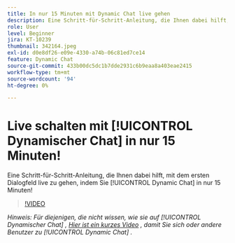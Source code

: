 ```yaml
---
title: In nur 15 Minuten mit Dynamic Chat live gehen
description: Eine Schritt-für-Schritt-Anleitung, die Ihnen dabei hilft, in nur 15 Minuten mit dem ersten Dialog mit Dynamic Chat live zu gehen!
role: User
level: Beginner
jira: KT-10239
thumbnail: 342164.jpeg
exl-id: d0e8df26-e09e-4330-a74b-06c81ed7ce14
feature: Dynamic Chat
source-git-commit: 433b00dc5dc1b7dde2931c6b9eaa8a403eae2415
workflow-type: tm+mt
source-wordcount: '94'
ht-degree: 0%

---
```


# Live schalten mit [!UICONTROL Dynamischer Chat]  in nur 15 Minuten!

Eine Schritt-für-Schritt-Anleitung, die Ihnen dabei hilft, mit dem ersten Dialogfeld live zu gehen, indem Sie [!UICONTROL Dynamic Chat]  in nur 15 Minuten!

>[!VIDEO](https://video.tv.adobe.com/v/342164/?quality=12&learn=on)

*Hinweis: Für diejenigen, die nicht wissen, wie sie auf [!UICONTROL Dynamischer Chat] , [Hier ist ein kurzes Video](https://experienceleague.adobe.com/docs/marketo-learn/tutorials/dynamic-chat/user-management.html?lang=en) , damit Sie sich oder andere Benutzer zu [!UICONTROL Dynamic Chat] .*
